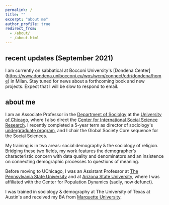```yaml
---
permalink: /
title: ""
excerpt: "about me"
author_profile: true
redirect_from: 
  - /about/
  - /about.html
---
```


recent updates (September 2021)
------
 I am currently on sabbatical at Bocconi University's [Dondena Center] (https://www.dondena.unibocconi.eu/wps/wcm/connect/cdr/dondena/home) in Milan. 
 Stay tuned for news about a forthcoming book and new projects. Expect that I will be slow to respond to email. 
 
about me
------
I am an Associate Professor in the [Department of Sociolgy](https://sociology.uchicago.edu/) at the [University of Chicago](https://www.uchicago.edu), where I also direct the [Center for International Social Science Research](https://cissr.uchicago.edu/). I recently completed a 5-year term as director of sociology's [undergraduate program](https://sociology.uchicago.edu/content/undergraduate-major-0), and I chair the Global Society Core sequence for the Social Sciences.

My training is in two areas: social demography & the sociology of religion. Bridging these two fields, my work features the demographer’s characteristic concern with data quality and denominators and an insistence on connecting demographic processes to questions of meaning.

Before moving to UChicago, I was an Assistant Professor at [The Pennsylvania State University](https://www.psu.edu) and at [Arizona State University](https://www.asu.edu), where I was affiliated with the Center for Population Dynamics (sadly, now defunct). 

I was trained in sociology & demography at The University of Texas at Austin's and received my BA from [Marquette University](https://marquette.edu).

